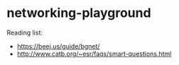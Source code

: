 # networking-playground

Reading list:
- https://beej.us/guide/bgnet/
- http://www.catb.org/~esr/faqs/smart-questions.html
